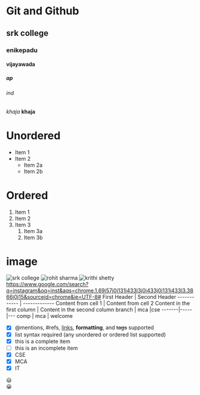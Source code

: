 # Git and Github
## srk college
### enikepadu
#### vijayawada
##### ap
###### ind
*khaja*
**khaja**
# Unordered
* Item 1
* Item 2
  * Item 2a
  * Item 2b
# Ordered
1. Item 1
1. Item 2
1. Item 3
   1. Item 3a
   1. Item 3b
# image
![srk college](https://srkit.in/img/logo2.png)
![rohit sharma](https://akm-img-a-in.tosshub.com/indiatoday/images/story/202011/PTI10-11-2020_000247A_1_1200x768.jpeg?huJ24dxZUZLsEUx4CE8gAtkX8ubKgmUZ&size=770:433)
![krithi shetty](https://4.bp.blogspot.com/-KbiEBtgcpDo/XxQNIYh9dEI/AAAAAAAATEU/i9ZPYFTRYHoXSdypIeaO_BkMeQSHE2nnQCPcBGAsYHg/s1600/krithi.shetty_officials_109464299_734592197299873_6856794907015990651_n.jpg)
https://www.google.com/search?q=instagram&oq=inst&aqs=chrome.1.69i57j0i131i433l3j0i433j0i131i433l3.3866j0j15&sourceid=chrome&ie=UTF-8#
First Header | Second Header
------------ | -------------
Content from cell 1 | Content from cell 2
Content in the first column | Content in the second column
branch | mca |cse
-------|-----|---
comp   | mca | welcome
- [x] @mentions, #refs, [links](), **formatting**, and <del>tags</del> supported
- [x] list syntax required (any unordered or ordered list supported)
- [x] this is a complete item
- [ ] this is an incomplete item
- [x] CSE
- [x] MCA
- [x] IT
 
:smiley:  
:grinning:
